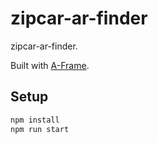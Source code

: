 # zipcar-ar-finder

zipcar-ar-finder.

Built with [A-Frame](https://aframe.io).

## Setup

```sh
npm install
npm run start
```

